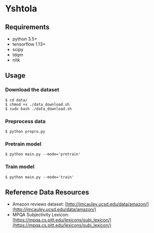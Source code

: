 # Yshtola

## Requirements
* python 3.5+
* tensorflow 1.13+
* scipy
* tdqm
* nltk

## Usage

### Download the dataset
    $ cd data/
    $ chmod +x ./data_download.sh
    $ sudo bash ./data_download.sh

### Preprocess data
    $ python prepro.py
    
### Pretrain model
    $ python main.py --mode='pretrain'
    
### Train model
    $ python main.py --mode='train'

## Reference Data Resources
* Amazon reviews dataset: [http://jmcauley.ucsd.edu/data/amazon/](http://jmcauley.ucsd.edu/data/amazon/)
* MPQA Subjectivity Lexicon: [https://mpqa.cs.pitt.edu/lexicons/subj_lexicon/](https://mpqa.cs.pitt.edu/lexicons/subj_lexicon/)
